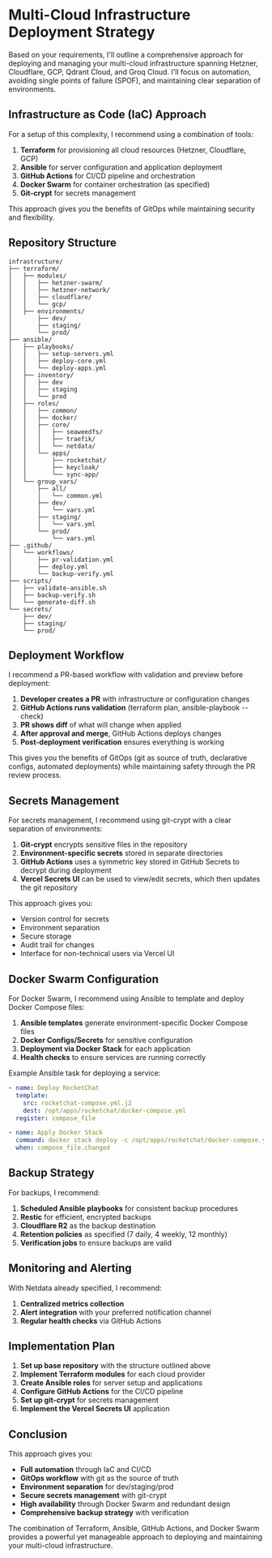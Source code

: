 # Multi-Cloud Infrastructure Deployment Strategy

Based on your requirements, I'll outline a comprehensive approach for deploying and managing your multi-cloud infrastructure spanning Hetzner, Cloudflare, GCP, Qdrant Cloud, and Groq Cloud. I'll focus on automation, avoiding single points of failure (SPOF), and maintaining clear separation of environments.

## Infrastructure as Code (IaC) Approach

For a setup of this complexity, I recommend using a combination of tools:

1. **Terraform** for provisioning all cloud resources (Hetzner, Cloudflare, GCP)
2. **Ansible** for server configuration and application deployment
3. **GitHub Actions** for CI/CD pipeline and orchestration
4. **Docker Swarm** for container orchestration (as specified)
5. **Git-crypt** for secrets management

This approach gives you the benefits of GitOps while maintaining security and flexibility.

## Repository Structure

```
infrastructure/
├── terraform/
│   ├── modules/
│   │   ├── hetzner-swarm/
│   │   ├── hetzner-network/
│   │   ├── cloudflare/
│   │   └── gcp/
│   ├── environments/
│       ├── dev/
│       ├── staging/
│       └── prod/
├── ansible/
│   ├── playbooks/
│   │   ├── setup-servers.yml
│   │   ├── deploy-core.yml
│   │   └── deploy-apps.yml
│   ├── inventory/
│   │   ├── dev
│   │   ├── staging
│   │   └── prod
│   ├── roles/
│   │   ├── common/
│   │   ├── docker/
│   │   ├── core/
│   │   │   ├── seaweedfs/
│   │   │   ├── traefik/
│   │   │   └── netdata/
│   │   └── apps/
│   │       ├── rocketchat/
│   │       ├── keycloak/
│   │       └── sync-app/
│   └── group_vars/
│       ├── all/
│       │   └── common.yml
│       ├── dev/
│       │   └── vars.yml
│       ├── staging/
│       │   └── vars.yml
│       └── prod/
│           └── vars.yml
├── .github/
│   └── workflows/
│       ├── pr-validation.yml
│       ├── deploy.yml
│       └── backup-verify.yml
├── scripts/
│   ├── validate-ansible.sh
│   ├── backup-verify.sh
│   └── generate-diff.sh
└── secrets/
    ├── dev/
    ├── staging/
    └── prod/
```

## Deployment Workflow

I recommend a PR-based workflow with validation and preview before deployment:

1. **Developer creates a PR** with infrastructure or configuration changes
2. **GitHub Actions runs validation** (terraform plan, ansible-playbook --check)
3. **PR shows diff** of what will change when applied
4. **After approval and merge**, GitHub Actions deploys changes
5. **Post-deployment verification** ensures everything is working

This gives you the benefits of GitOps (git as source of truth, declarative configs, automated deployments) while maintaining safety through the PR review process.

## Secrets Management

For secrets management, I recommend using git-crypt with a clear separation of environments:

1. **Git-crypt** encrypts sensitive files in the repository
2. **Environment-specific secrets** stored in separate directories
3. **GitHub Actions** uses a symmetric key stored in GitHub Secrets to decrypt during deployment
4. **Vercel Secrets UI** can be used to view/edit secrets, which then updates the git repository

This approach gives you:
- Version control for secrets
- Environment separation
- Secure storage
- Audit trail for changes
- Interface for non-technical users via Vercel UI

## Docker Swarm Configuration

For Docker Swarm, I recommend using Ansible to template and deploy Docker Compose files:

1. **Ansible templates** generate environment-specific Docker Compose files
2. **Docker Configs/Secrets** for sensitive configuration
3. **Deployment via Docker Stack** for each application
4. **Health checks** to ensure services are running correctly

Example Ansible task for deploying a service:

```yaml
- name: Deploy RocketChat
  template:
    src: rocketchat-compose.yml.j2
    dest: /opt/apps/rocketchat/docker-compose.yml
  register: compose_file

- name: Apply Docker Stack
  command: docker stack deploy -c /opt/apps/rocketchat/docker-compose.yml rocketchat
  when: compose_file.changed
```

## Backup Strategy

For backups, I recommend:

1. **Scheduled Ansible playbooks** for consistent backup procedures
2. **Restic** for efficient, encrypted backups
3. **Cloudflare R2** as the backup destination
4. **Retention policies** as specified (7 daily, 4 weekly, 12 monthly)
5. **Verification jobs** to ensure backups are valid

## Monitoring and Alerting

With Netdata already specified, I recommend:

1. **Centralized metrics collection**
2. **Alert integration** with your preferred notification channel
3. **Regular health checks** via GitHub Actions

## Implementation Plan

1. **Set up base repository** with the structure outlined above
2. **Implement Terraform modules** for each cloud provider
3. **Create Ansible roles** for server setup and applications
4. **Configure GitHub Actions** for the CI/CD pipeline
5. **Set up git-crypt** for secrets management
6. **Implement the Vercel Secrets UI** application

## Conclusion

This approach gives you:
- **Full automation** through IaC and CI/CD
- **GitOps workflow** with git as the source of truth
- **Environment separation** for dev/staging/prod
- **Secure secrets management** with git-crypt
- **High availability** through Docker Swarm and redundant design
- **Comprehensive backup strategy** with verification

The combination of Terraform, Ansible, GitHub Actions, and Docker Swarm provides a powerful yet manageable approach to deploying and maintaining your multi-cloud infrastructure.
